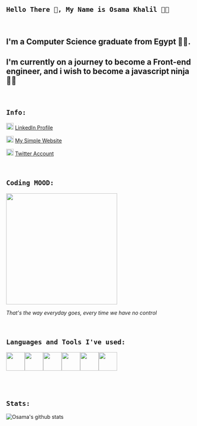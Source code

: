 ## `Hello There 👋, My Name is Osama Khalil 👨‍💻`

<br />

## I'm a Computer Science graduate from Egypt 👨‍🎓. 
## I'm currently on a journey to become a Front-end engineer, and i wish to become a javascript ninja🐱‍👤 

<br />

## `Info:` 
<div align='left'>
  
<img src="https://user-images.githubusercontent.com/27310414/88126699-6c5fa680-cbd2-11ea-94ef-0385cf08206d.png" alt="linkedin" width="20" height="18"/>  [LinkedIn Profile](https://www.linkedin.com/in/osama-khalil-79103214b/)

<img src="https://user-images.githubusercontent.com/27310414/88126696-6bc71000-cbd2-11ea-8726-ff4301da3c55.png" alt="personal website" width="20" height="18"/>  [My Simple Website](https://osamakhalil98.github.io/osama.info/)

<img src="https://user-images.githubusercontent.com/27310414/88126694-6b2e7980-cbd2-11ea-88d5-96045329b3d6.png" alt="twitter" width="20" height="18"/>  [Twitter Account](https://twitter.com/osamakhalil98)

</div>
<br />

## `Coding MOOD:`

<div align='left'>
<img src='https://media.giphy.com/media/836HiJc7pgzy8iNXCn/giphy.gif' width='300'></img>
  <p><em>That's the way everyday goes, every time we have no control</em></p>
 </div>
<br />

## `Languages and Tools I've used:` 


<p align="left">
  <img src="https://media3.giphy.com/media/kdFc8fubgS31b8DsVu/giphy.webp" width="50"><img src="https://media.giphy.com/media/SU2ic3wTfuC6JhD1lA/giphy.gif" width="50"><img src="https://media3.giphy.com/media/ln7z2eWriiQAllfVcn/200w.webp" width="50"><img src="https://media.giphy.com/media/kH6CqYiquZawmU1HI6/giphy.gif" width="50"><img src="https://i.giphy.com/media/eNAsjO55tPbgaor7ma/200w.webp" width="50"><img src="https://i.giphy.com/media/IdyAQJVN2kVPNUrojM/200.webp" width="50">
  
</p>
<br />
<br />

## `Stats:`

![Osama's github stats](https://github-readme-stats.vercel.app/api?username=osamakhalil98&show_icons=true&theme=dark)
